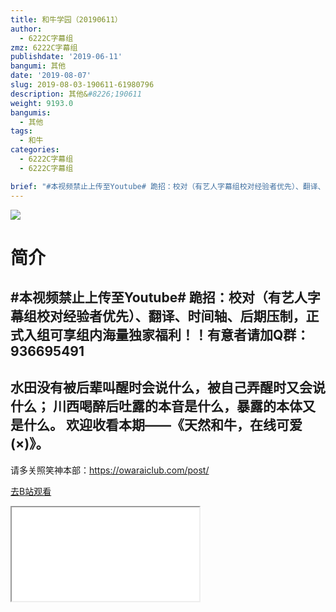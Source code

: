 ```yaml
---
title: 和牛学园（20190611）
author:
  - 6222C字幕组
zmz: 6222C字幕组
publishdate: '2019-06-11'
bangumi: 其他
date: '2019-08-07'
slug: 2019-08-03-190611-61980796
description: 其他&#8226;190611
weight: 9193.0
bangumis:
  - 其他
tags:
  - 和牛
categories:
  - 6222C字幕组
  - 6222C字幕组

brief: "#本视频禁止上传至Youtube# 跪招：校对（有艺人字幕组校对经验者优先）、翻译、时间轴、后期压制，正式入组可享组内海量独家福利！！有意者请加Q群：936695491 ---------------------- 水田没有被后辈叫醒时会说什么，被自己弄醒时又会说什么； 川西喝醉后吐露的本音是什么，暴露的本体又是什么。 欢迎收看本期——《天然和牛，在线可爱(×)》。 ----------------------- 请多关照笑神本部：https://owaraiclub.com/post/"
---
```

![](https://raw.githubusercontent.com/tcgriffith/owaraisite/master/static/tmpimg/90cdd8d9ef15ad85d65779bfc4b4fd3d88950f12.jpg.480.jpg)
# 简介  
#本视频禁止上传至Youtube#
跪招：校对（有艺人字幕组校对经验者优先）、翻译、时间轴、后期压制，正式入组可享组内海量独家福利！！有意者请加Q群：936695491
----------------------
水田没有被后辈叫醒时会说什么，被自己弄醒时又会说什么；
川西喝醉后吐露的本音是什么，暴露的本体又是什么。
欢迎收看本期——《天然和牛，在线可爱(×)》。
-----------------------
请多关照笑神本部：https://owaraiclub.com/post/  

[去B站观看](https://www.bilibili.com/video/av61980796/)
<div class ="resp-container"><iframe class="testiframe" src="//player.bilibili.com/player.html?aid=61980796"", scrolling="no", allowfullscreen="true" > </iframe></div> 
